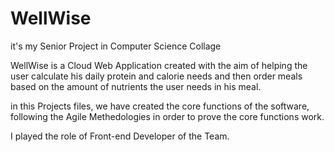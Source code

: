 # WellWise
it's my Senior Project in Computer Science Collage

WellWise is a Cloud Web Application created with the aim of helping the user calculate his daily protein and calorie needs and then order meals based on the amount of nutrients the user needs in his meal.

in this Projects files, we have created the core functions of the software, following the Agile Methedologies in order to prove the core functions work.

I played the role of Front-end Developer of the Team.
